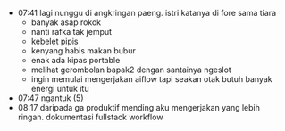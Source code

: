 - 07:41 lagi nunggu di angkringan paeng. istri katanya di fore sama tiara
	- banyak asap rokok
	- nanti rafka tak jemput
	- kebelet pipis
	- kenyang habis makan bubur
	- enak ada kipas portable
	- melihat gerombolan bapak2 dengan santainya ngeslot
	- ingin memulai mengerjakan aiflow tapi seakan otak butuh banyak energi untuk itu
- 07:47 ngantuk (5)
- 08:17 daripada ga produktif mending aku mengerjakan yang lebih ringan. dokumentasi fullstack workflow